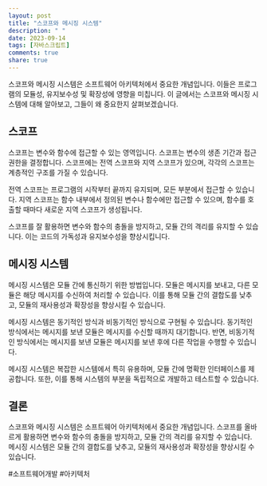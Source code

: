 ```yaml
---
layout: post
title: "스코프와 메시징 시스템"
description: " "
date: 2023-09-14
tags: [자바스크립트]
comments: true
share: true
---
```


스코프와 메시징 시스템은 소프트웨어 아키텍처에서 중요한 개념입니다. 이들은 프로그램의 모듈성, 유지보수성 및 확장성에 영향을 미칩니다. 이 글에서는 스코프와 메시징 시스템에 대해 알아보고, 그들이 왜 중요한지 살펴보겠습니다.

## 스코프

스코프는 변수와 함수에 접근할 수 있는 영역입니다. 스코프는 변수의 생존 기간과 접근 권한을 결정합니다. 스코프에는 전역 스코프와 지역 스코프가 있으며, 각각의 스코프는 계층적인 구조를 가질 수 있습니다.

전역 스코프는 프로그램의 시작부터 끝까지 유지되며, 모든 부분에서 접근할 수 있습니다. 지역 스코프는 함수 내부에서 정의된 변수나 함수에만 접근할 수 있으며, 함수를 호출할 때마다 새로운 지역 스코프가 생성됩니다.

스코프를 잘 활용하면 변수와 함수의 충돌을 방지하고, 모듈 간의 격리를 유지할 수 있습니다. 이는 코드의 가독성과 유지보수성을 향상시킵니다.

## 메시징 시스템

메시징 시스템은 모듈 간에 통신하기 위한 방법입니다. 모듈은 메시지를 보내고, 다른 모듈은 해당 메시지를 수신하여 처리할 수 있습니다. 이를 통해 모듈 간의 결합도를 낮추고, 모듈의 재사용성과 확장성을 향상시킬 수 있습니다.

메시징 시스템은 동기적인 방식과 비동기적인 방식으로 구현될 수 있습니다. 동기적인 방식에서는 메시지를 보낸 모듈은 메시지를 수신할 때까지 대기합니다. 반면, 비동기적인 방식에서는 메시지를 보낸 모듈은 메시지를 보낸 후에 다른 작업을 수행할 수 있습니다.

메시징 시스템은 복잡한 시스템에서 특히 유용하며, 모듈 간에 명확한 인터페이스를 제공합니다. 또한, 이를 통해 시스템의 부분을 독립적으로 개발하고 테스트할 수 있습니다.

## 결론

스코프와 메시징 시스템은 소프트웨어 아키텍처에서 중요한 개념입니다. 스코프를 올바르게 활용하면 변수와 함수의 충돌을 방지하고, 모듈 간의 격리를 유지할 수 있습니다. 메시징 시스템은 모듈 간의 결합도를 낮추고, 모듈의 재사용성과 확장성을 향상시킬 수 있습니다.

#소프트웨어개발 #아키텍처
